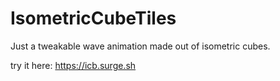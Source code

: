 # IsometricCubeTiles
Just a tweakable wave animation made out of isometric cubes. 

try it here: https://icb.surge.sh
